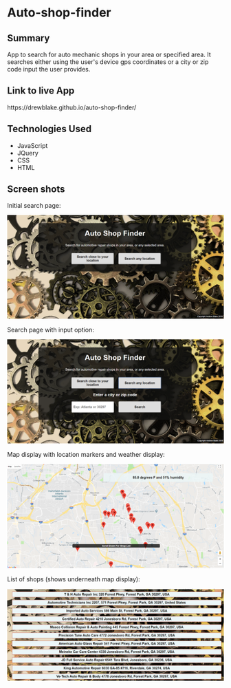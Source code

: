 <h1>Auto-shop-finder</h1>

<h2>Summary</h2>
App to search for auto mechanic shops in your area or specified area.  It searches either using the user's device gps coordinates or a city or zip code input the user provides.

<h2>Link to live App</h2>
https://drewblake.github.io/auto-shop-finder/

<h2>Technologies Used</h2>
<ul>
  <li>JavaScript</li>
  <li>JQuery</li>
  <li>CSS</li>
  <li>HTML</li>
</ul>

<h2>Screen shots</h2>
<p>Initial search page:</p>
<img src="https://github.com/DrewBlake/auto-shop-finder/blob/master/screen_shots/Initial_shop_finder_screen.PNG" />

<p>Search page with input option:</p>
<img src="https://github.com/DrewBlake/auto-shop-finder/blob/master/screen_shots/Search_with_input.PNG?raw=true" />

<p>Map display with location markers and weather display:</p>
<img src="https://github.com/DrewBlake/auto-shop-finder/blob/master/screen_shots/Map_with_markers.PNG?raw=true" />

<p>List of shops (shows underneath map display):</p>
<img src="https://github.com/DrewBlake/auto-shop-finder/blob/master/screen_shots/Shop_list.PNG?raw=true" />
